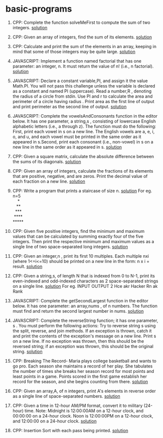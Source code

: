 # basic-programs

1.  CPP: Complete the function solveMeFirst to compute the sum of two integers. [solution](1.cpp)

2.  CPP: Given an array of integers, find the sum of its elements.  [solution](2.cpp)

3.  CPP: Calculate and print the sum of the elements in an array, keeping in mind that some of those integers may be quite large.   [solution](3.cpp)

4.  JAVASCRIPT: Implement a function named factorial that has one parameter: an integer, n. It must return the value of n! (i.e., n factorial). [solution](4.js)

5.  JAVASCRIPT: Declare a constant variable,PI, and assign it the value Math.PI. You will not pass this challenge unless the variable is declared as a constant and named PI (uppercase).
Read a number,R , denoting the radius of a circle from stdin.
Use PI and r to calculate the area and perimeter of a circle having radius .
Print area as the first line of output and print perimeter as the second line of output.    [solution](5.js)

6.  JAVASCRIPT: Complete the vowelsAndConsonants function in the editor below. It has one parameter, a string,s , consisting of lowercase English alphabetic letters (i.e., a through z). The function must do the following:
First, print each vowel in s on a new line. The English vowels are a, e, i, o, and u, and each vowel must be printed in the same order as it appeared in s.Second, print each consonant (i.e., non-vowel) in s on a new line in the same order as it appeared in s. [solution](6.js)

7.  CPP: Given a square matrix, calculate the absolute difference between the sums of its diagonals.    [solution](7.cpp)

8.  CPP: Given an array of integers, calculate the fractions of its elements that are positive, negative, and are zeros. Print the decimal value of each fraction on a new line.    [solution](8.cpp)

9.  CPP: Write a program that prints a staircase of size n.    [solution](9.cpp)
For eg. n=5 <br />
&nbsp;&nbsp;&nbsp;&nbsp;\* <br />
&nbsp;&nbsp;&nbsp;\*\* <br />
&nbsp;&nbsp;\*\*\* <br />
&nbsp;\*\*\*\* <br />
\*\*\*\*\* <br />

10. CPP: Given five positive integers, find the minimum and maximum values that can be calculated by summing exactly four of the five integers. Then print the respective minimum and maximum values as a single line of two space-separated long integers.   [solution](10.cpp)

11. CPP: Given an integer,n , print its first 10 multiples. Each multiple nxi (where 1<=i<=10) should be printed on a new line in the form: n x i = result.    [solution](11.cpp)

12. CPP: Given a string,s, of length N that is indexed from 0 to N-1, print its even-indexed and odd-indexed characters as 2 space-separated strings on a single line.      [solution](12.cpp)
For eg.
INPUT                       OUTPUT
2                           Hce akr
Hacker                      Rn ak
Rank

13. JAVASCRIPT: Complete the getSecondLargest function in the editor below. It has one parameter: an array,nums , of n numbers. The function must find and return the second largest number in nums.    [solution](13.js)

14. JAVASCRIPT: Complete the reverseString function; it has one parameter, s . You must perform the following actions:
Try to reverse string s using the split, reverse, and join methods.
If an exception is thrown, catch it and print the contents of the exception's message on a new line.
Print s on a new line. If no exception was thrown, then this should be the reversed string; if an exception was thrown, this should be the original string.     [solution](14.js)

15. CPP: Breaking The Record- 
Maria plays college basketball and wants to go pro. Each season she maintains a record of her play. She tabulates the number of times she breaks her season record for most points and least points in a game. Points scored in the first game establish her record for the season, and she begins counting from there.     [solution](15.cpp)

16. CPP: Given an array,A, of n integers, print A's elements in reverse order as a single line of space-separated numbers.  [solution](16.cpp)

17. CPP: Given a time in 12-hour AM/PM format, convert it to military (24-hour) time.
Note: Midnight is 12:00:00AM on a 12-hour clock, and 00:00:00 on a 24-hour clock. Noon is 12:00:00PM on a 12-hour clock, and 12:00:00 on a 24-hour clock.       [solution](17.cpp)

18. CPP: Insertion Sort with each pass being printed.       [solution](18.cpp)
